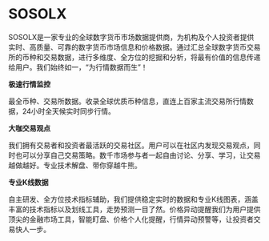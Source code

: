 # SOSOLX


SOSOLX是一家专业的全球数字货币市场数据提供商，为机构及个人投资者提供实时、高质量、可靠的数字货币市场信息和价格数据。通过汇总全球数字货币交易所的币种和交易数据，进行多维度、全方位的挖掘和分析，将最有价值的信息传递给用户。我们始终如一，“为行情数据而生”！

**极速行情监控**

最全币种、交易所数据。收录全球优质币种信息，直连上百家主流交易所行情数据，24小时全天候实时同步行情。

**大咖交易观点**

我们拥有交易者和投资者最活跃的交易社区。用户可以在社区内发现交易观点，同时也可以分享自己交易策略。数千市场参与者一起自由讨论、分享、学习，让交易越做越好。专业技术解盘、带你穿越牛熊。

**专业K线数据**

自主研发、全方位技术指标辅助，我们提供稳定实时的数据和专业K线图表，涵盖丰富的技术指标以及划线工具，走势预测一目了然。价格异动提醒我们为用户提供顶尖的金融市场工具，智能盯盘、价格个人化提醒，行情异动预警等，让投资者交易快人一步。
